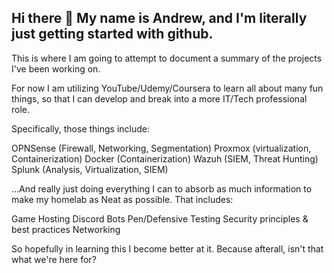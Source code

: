 ## Hi there 👋 My name is Andrew, and I'm literally just getting started with github. 

This is where I am going to attempt to document a summary of the projects I've been working on. 

For now I am utilizing YouTube/Udemy/Coursera to learn all about many fun things, so that I can develop and break into a more IT/Tech professional role. 

Specifically, those things include:

OPNSense (Firewall, Networking, Segmentation)
Proxmox (virtualization, Containerization)
Docker (Containerization)
Wazuh (SIEM, Threat Hunting)
Splunk (Analysis, Virtualization, SIEM)

...And really just doing everything I can to absorb as much information to make my homelab as Neat as possible. That includes:

Game Hosting
Discord Bots
Pen/Defensive Testing
Security principles & best practices
Networking

So hopefully in learning this I become better at it. Because afterall, isn't that what we're here for? 

<!--
**andejesu/andejesu** is a ✨ _special_ ✨ repository because its `README.md` (this file) appears on your GitHub profile.

Here are some ideas to get you started:

- 🔭 I’m currently working on ...
- 🌱 I’m currently learning ...
- 👯 I’m looking to collaborate on ...
- 🤔 I’m looking for help with ...
- 💬 Ask me about ...
- 📫 How to reach me: ...
- 😄 Pronouns: ...
- ⚡ Fun fact: ...
-->
